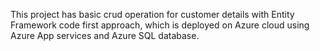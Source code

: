 This project has basic crud operation for customer details with Entity Framework code first approach, which is deployed on Azure cloud using Azure App services and Azure SQL database.
